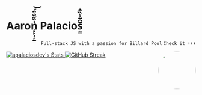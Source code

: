 <h1>Aaron̨̙̹̦̱͗̈̋̐̈́͝ Palacios͍͇̄̑͂̾̏̐</h1>
<p align="right">
 <code align="right">Full-stack JS with a passion for Billard Pool</code>
 <code align="right">Check it ⬇⬇⬇</code>
</p>
<a href="https://www.youtube.com/watch?v=dQw4w9WgXcQ"><img src="https://static.vecteezy.com/system/resources/thumbnails/002/743/287/small/billiard-snooker-and-pool-ball-8-eight-flat-style-design-illustration-icons-signs-set-isolated-on-white-background-equipment-of-the-sport-game-billiards-pool-or-snooker-vector.jpg" height="100px" align="right" style="border-radius: 50%;"/></a>
<p align="rigth">
   <a href="https://github.com/apalaciosdev">    
    <img src="https://github-readme-stats.vercel.app/api?username=apalaciosdev&theme=react&show_icons=true&hide_border=true&count_private=true" alt="apalaciosdev's Stats">
   </a>
   <a href="https://github.com/apalaciosdev">
    <img src="https://streak-stats.demolab.com?user=apalaciosdev&theme=react&hide_border=true&hide_longest_streak=true" alt="GitHub Streak" />
   </a>
</p>
